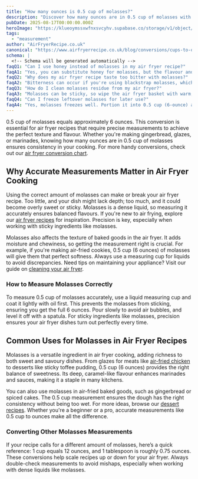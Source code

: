 ```yaml
---
title: "How many ounces is 0.5 cup of molasses?"
description: "Discover how many ounces are in 0.5 cup of molasses with our simple conversion guide—perfect for air fryer recipes!"
pubDate: 2025-08-17T00:00:00.000Z
heroImage: "https://klueoymssxwfnxsvcyhv.supabase.co/storage/v1/object/public/Shmucket/how-many-ounces-is-0-5-cup-of-molasses.webp"
tags:
  - "measurement"
author: "AirFryerRecipe.co.uk"
canonical: "https://www.airfryerrecipe.co.uk/blog/conversions/cups-to-ounces/how-many-ounces-is-0-5-cup-of-molasses"
schema: |
  <!-- Schema will be generated automatically -->
faqQ1: "Can I use honey instead of molasses in my air fryer recipe?"
faqA1: "Yes, you can substitute honey for molasses, but the flavour and texture will differ. Honey is sweeter and thinner, so use 0.5 cup (6 ounces) of honey but reduce other sugars in the recipe. Keep in mind that honey browns faster in the air fryer, so adjust cooking times accordingly."
faqQ2: "Why does my air fryer recipe taste too bitter with molasses?"
faqA2: "Bitterness can occur if you're using blackstrap molasses, which has a stronger, more robust flavour. For sweeter results, opt for light or dark molasses and stick to the 0.5 cup (6 ounces) measurement. Balancing it with spices like cinnamon or ginger can also help mellow the taste."
faqQ3: "How do I clean molasses residue from my air fryer?"
faqA3: "Molasses can be sticky, so wipe the air fryer basket with warm, soapy water immediately after use. For stubborn spots, a mix of baking soda and vinegar works well. Check out our <a href=https://www.airfryerrecipe.co.uk/air-fryer-cleaner>cleaning guide</a> for more tips on maintaining your appliance."
faqQ4: "Can I freeze leftover molasses for later use?"
faqA4: "Yes, molasses freezes well. Portion it into 0.5 cup (6-ounce) amounts in airtight containers or ice cube trays for easy use. Thaw at room temperature before adding it to your air fryer recipes. Freezing doesn’t affect its flavour or consistency."
---
```

<p>0.5 cup of molasses equals approximately 6 ounces. This conversion is essential for air fryer recipes that require precise measurements to achieve the perfect texture and flavour. Whether you're making gingerbread, glazes, or marinades, knowing how many ounces are in 0.5 cup of molasses ensures consistency in your cooking. For more handy conversions, check out our <a href=https://www.airfryerrecipe.co.uk/air-fryer-conversion-chart>air fryer conversion chart</a>.</p>  

<h2>Why Accurate Measurements Matter in Air Fryer Cooking</h2>  
<p>Using the correct amount of molasses can make or break your air fryer recipe. Too little, and your dish might lack depth; too much, and it could become overly sweet or sticky. Molasses is a dense liquid, so measuring it accurately ensures balanced flavours. If you're new to air frying, explore our <a href=https://www.airfryerrecipe.co.uk/recipes>air fryer recipes</a> for inspiration. Precision is key, especially when working with sticky ingredients like molasses.</p>  

<p>Molasses also affects the texture of baked goods in the air fryer. It adds moisture and chewiness, so getting the measurement right is crucial. For example, if you're making air-fried cookies, 0.5 cup (6 ounces) of molasses will give them that perfect softness. Always use a measuring cup for liquids to avoid discrepancies. Need tips on maintaining your appliance? Visit our guide on <a href=https://www.airfryerrecipe.co.uk/air-fryer-cleaner>cleaning your air fryer</a>.</p>  

<h3>How to Measure Molasses Correctly</h3>  
<p>To measure 0.5 cup of molasses accurately, use a liquid measuring cup and coat it lightly with oil first. This prevents the molasses from sticking, ensuring you get the full 6 ounces. Pour slowly to avoid air bubbles, and level it off with a spatula. For sticky ingredients like molasses, precision ensures your air fryer dishes turn out perfectly every time.</p>  

<h2>Common Uses for Molasses in Air Fryer Recipes</h2>  
<p>Molasses is a versatile ingredient in air fryer cooking, adding richness to both sweet and savoury dishes. From glazes for meats like <a href=https://www.airfryerrecipe.co.uk/recipe-category/chicken>air-fried chicken</a> to desserts like sticky toffee pudding, 0.5 cup (6 ounces) provides the right balance of sweetness. Its deep, caramel-like flavour enhances marinades and sauces, making it a staple in many kitchens.</p>  

<p>You can also use molasses in air-fried baked goods, such as gingerbread or spiced cakes. The 0.5 cup measurement ensures the dough has the right consistency without being too wet. For more ideas, browse our <a href=https://www.airfryerrecipe.co.uk/recipe-category/dessert>dessert recipes</a>. Whether you're a beginner or a pro, accurate measurements like 0.5 cup to ounces make all the difference.</p>  

<h3>Converting Other Molasses Measurements</h3>  
<p>If your recipe calls for a different amount of molasses, here’s a quick reference: 1 cup equals 12 ounces, and 1 tablespoon is roughly 0.75 ounces. These conversions help scale recipes up or down for your air fryer. Always double-check measurements to avoid mishaps, especially when working with dense liquids like molasses.</p>
